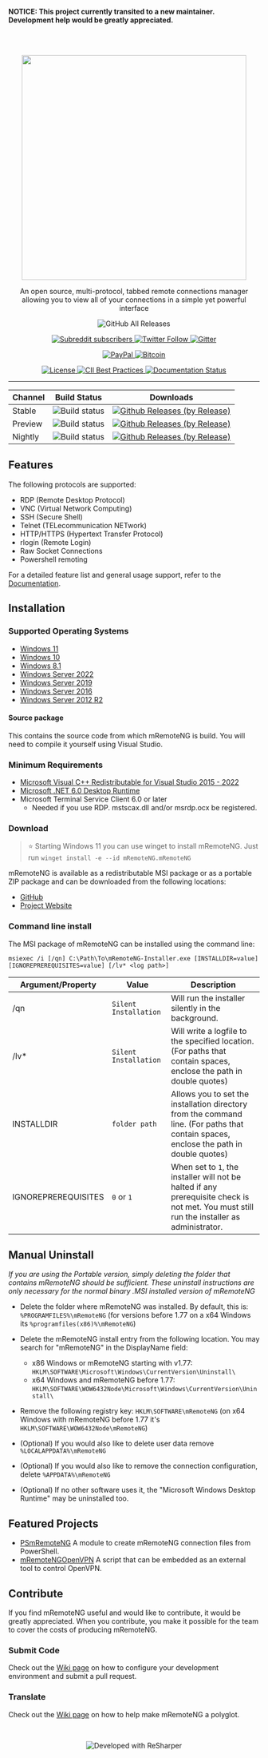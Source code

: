 **NOTICE: This project currently transited to a new maintainer. Development help would be greatly appreciated.**

<br/><br/>
<p align="center">
  <img width="450" src="https://github.com/mRemoteNG/mRemoteNG/blob/mRemoteNGProjectFiles/Header_dark.png">
</p>
  
<p align="center">
  An open source, multi-protocol, tabbed remote connections manager allowing you to view all of your connections in a simple yet powerful interface
</p>

<p align="center">
  <img alt="GitHub All Releases" src="https://img.shields.io/github/downloads/mremoteng/mremoteng/total?label=Overall%20Downloads&style=for-the-badge">
</p>

<p align="center">
  <a href="https://www.reddit.com/r/mRemoteNG/">
    <img alt="Subreddit subscribers" src="https://img.shields.io/reddit/subreddit-subscribers/mremoteng?label=Reddit&logo=Reddit&style=flat-square">
  </a>
  <a href="https://twitter.com/mremoteng">
    <img alt="Twitter Follow" src="https://img.shields.io/twitter/follow/mremoteng?color=%231DA1F2&label=Twitter&logo=Twitter&style=flat-square">
  </a>
  <a href="https://gitter.im/mRemoteNG/PublicChat">
    <img alt="Gitter" src="https://img.shields.io/gitter/room/mRemoteNG/PublicChat?label=Join%20the%20Chat&logo=Gitter&style=flat-square">
  </a>  
</p>
<p align="center">
  <a href="https://www.paypal.com/paypalme/mremoteng">
    <img alt="PayPal" src="https://img.shields.io/badge/%24-PayPal-blue.svg?label=Donate&logo=PayPal&style=flat-square">
  </a>
  <a href="bitcoin:16fUnHUM3k7W9Fvpc6dug7TAdfeGEcLbSg">
    <img alt="Bitcoin" src="https://img.shields.io/badge/%24-Bitcoin.svg?label=Donate&logo=bitcoin&style=flat-square">
  </a>
</p>

<p align="center">
  <a href="https://github.com/mRemoteNG/mRemoteNG/blob/develop/COPYING.TXT">
    <img alt="License" src="https://img.shields.io/github/license/mremoteng/mremoteng?label=License&style=flat">
  </a>
  <a href="https://bestpractices.coreinfrastructure.org/projects/529">
    <img alt="CII Best Practices" src="https://bestpractices.coreinfrastructure.org/projects/529/badge?style=flat">
  </a>
  <a href='https://mremoteng.readthedocs.io/en/latest/?badge=latest'>
    <img src='https://readthedocs.org/projects/mremoteng/badge/?version=latest' alt='Documentation Status' />
  </a>
</p>

---

| Channel | Build Status | Downloads |
| ---------------|--------------|-----------|
| Stable | ![Build status](https://ci.appveyor.com/api/projects/status/rqwxjxldail7btcf?svg=true) | [![Github Releases (by Release)](https://img.shields.io/github/downloads/mRemoteNG/mRemoteNG/v1.76.20/total.svg)](https://github.com/mRemoteNG/mRemoteNG/releases/tag/v1.76.20) |
| Preview | ![Build status](https://ci.appveyor.com/api/projects/status/rqwxjxldail7btcf/branch/preview?svg=true) | [![Github Releases (by Release)](https://img.shields.io/github/downloads/mRemoteNG/mRemoteNG/v1.77.1/total.svg)](https://github.com/mRemoteNG/mRemoteNG/releases/tag/v1.77.1) |
| Nightly | ![Build status](https://ci.appveyor.com/api/projects/status/rqwxjxldail7btcf/branch/develop?svg=true) | [![Github Releases (by Release)](https://img.shields.io/github/downloads/mRemoteNG/mRemoteNG/2022.01.07-1.77.2-nb/total.svg)](https://github.com/mRemoteNG/mRemoteNG/releases/tag/2022.01.07-1.77.2-nb) |

## Features

The following protocols are supported:

* RDP (Remote Desktop Protocol)
* VNC (Virtual Network Computing)
* SSH (Secure Shell)
* Telnet (TELecommunication NETwork)
* HTTP/HTTPS (Hypertext Transfer Protocol)
* rlogin (Remote Login)
* Raw Socket Connections
* Powershell remoting

For a detailed feature list and general usage support, refer to the [Documentation](https://mremoteng.readthedocs.io/en/latest/).

## Installation

### Supported Operating Systems

- [Windows 11](https://en.wikipedia.org/wiki/Windows_11)
- [Windows 10](https://en.wikipedia.org/wiki/Windows_10)
- [Windows 8.1](https://en.wikipedia.org/wiki/Windows_8.1)
- [Windows Server 2022](https://en.wikipedia.org/wiki/Windows_Server_2022)
- [Windows Server 2019](https://en.wikipedia.org/wiki/Windows_Server_2019)
- [Windows Server 2016](https://en.wikipedia.org/wiki/Windows_Server_2016)
- [Windows Server 2012 R2](https://en.wikipedia.org/wiki/Windows_Server_2012_R2)

#### Source package

This contains the source code from which mRemoteNG is build.
You will need to compile it yourself using Visual Studio.

### Minimum Requirements

* [Microsoft Visual C++ Redistributable for Visual Studio 2015 - 2022](https://support.microsoft.com/en-us/help/2977003/the-latest-supported-visual-c-downloads)
* [Microsoft .NET 6.0 Desktop Runtime](https://dotnet.microsoft.com/download/dotnet/6.0)
* Microsoft Terminal Service Client 6.0 or later
  * Needed if you use RDP. mstscax.dll and/or msrdp.ocx be registered.

### Download

> :star: Starting Windows 11 you can use winget to install mRemoteNG. Just run `winget install -e --id mRemoteNG.mRemoteNG`

mRemoteNG is available as a redistributable MSI package or as a portable ZIP package and can be downloaded from the following locations:
* [GitHub](https://github.com/mRemoteNG/mRemoteNG/releases)
* [Project Website](https://mremoteng.org/download)

### Command line install

The MSI package of mRemoteNG can be installed using the command line:

`msiexec /i [/qn] C:\Path\To\mRemoteNG-Installer.exe [INSTALLDIR=value] [IGNOREPREREQUISITES=value] [/lv* <log path>]`

| Argument/Property | Value | Description |
|-|-|-|
| /qn | `Silent Installation` | Will run the installer silently in the background. |
| /lv* | `Silent Installation` | Will write a logfile to the specified location. (For paths that contain spaces, enclose the path in double quotes) |
| INSTALLDIR | `folder path` | Allows you to set the installation directory from the command line. (For paths that contain spaces, enclose the path in double quotes) |
| IGNOREPREREQUISITES | `0` or `1` | When set to `1`, the installer will not be halted if any prerequisite check is not met. You must still run the installer as administrator. |

## Manual Uninstall

_If you are using the Portable version, simply deleting the folder that contains mRemoteNG should be sufficient. These uninstall instructions are only necessary for the normal binary .MSI installed version of mRemoteNG_

* Delete the folder where mRemoteNG was installed. By default, this is:
	`%PROGRAMFILES%\mRemoteNG` (for versions before 1.77 on a x64 Windows its `%programfiles(x86)%\mRemoteNG`)

* Delete the mRemoteNG install entry from the following location. You may search for "mRemoteNG" in the DisplayName field:
  * x86 Windows or mRemoteNG starting with v1.77: `HKLM\SOFTWARE\Microsoft\Windows\CurrentVersion\Uninstall\`
  * x64 Windows and mRemoteNG before 1.77: `HKLM\SOFTWARE\WOW6432Node\Microsoft\Windows\CurrentVersion\Uninstall\`
* Remove the following registry key: `HKLM\SOFTWARE\mRemoteNG` (on x64 Windows with mRemoteNG before 1.77 it's `HKLM\SOFTWARE\WOW6432Node\mRemoteNG`)

* (Optional) If you would also like to delete user data remove `%LOCALAPPDATA%\mRemoteNG`
* (Optional) If you would also like to remove the connection configuration, delete `%APPDATA%\mRemoteNG`

* (Optional) If no other software uses it, the "Microsoft Windows Desktop Runtime" may be uninstalled too.

## Featured Projects

* [PSmRemoteNG](https://github.com/realslacker/PSmRemoteNG) A module to create mRemoteNG connection files from PowerShell.
* [mRemoteNGOpenVPN](https://github.com/T3los/mRemoteNGOpenVPN) A script that can be embedded as an external tool to control OpenVPN.

## Contribute

If you find mRemoteNG useful and would like to contribute, it would be greatly appreciated. When you contribute, you make it possible for the team to cover the costs of producing mRemoteNG.

### Submit Code
Check out the [Wiki page](https://github.com/mRemoteNG/mRemoteNG/wiki) on how to configure your development environment and submit a pull request.

### Translate
Check out the [Wiki page](https://github.com/mRemoteNG/mRemoteNG/wiki) on how to help make mRemoteNG a polyglot.

</br>
<p align="center">
  <img alt="Developed with ReSharper" src="https://github.com/mRemoteNG/mRemoteNG/blob/mRemoteNGProjectFiles/icon_ReSharper.png">
</p>
